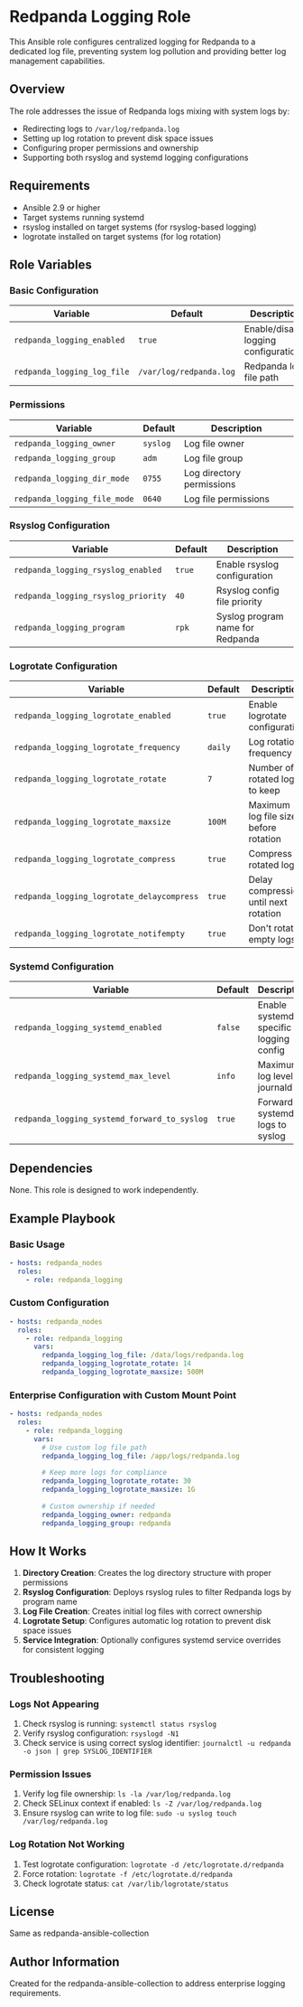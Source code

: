 # Redpanda Logging Role

This Ansible role configures centralized logging for Redpanda to a dedicated log file, preventing system log pollution and providing better log management capabilities.

## Overview

The role addresses the issue of Redpanda logs mixing with system logs by:
- Redirecting logs to `/var/log/redpanda.log`
- Setting up log rotation to prevent disk space issues
- Configuring proper permissions and ownership
- Supporting both rsyslog and systemd logging configurations

## Requirements

- Ansible 2.9 or higher
- Target systems running systemd
- rsyslog installed on target systems (for rsyslog-based logging)
- logrotate installed on target systems (for log rotation)

## Role Variables

### Basic Configuration

| Variable | Default | Description |
|----------|---------|-------------|
| `redpanda_logging_enabled` | `true` | Enable/disable logging configuration |
| `redpanda_logging_log_file` | `/var/log/redpanda.log` | Redpanda log file path |

### Permissions

| Variable | Default | Description |
|----------|---------|-------------|
| `redpanda_logging_owner` | `syslog` | Log file owner |
| `redpanda_logging_group` | `adm` | Log file group |
| `redpanda_logging_dir_mode` | `0755` | Log directory permissions |
| `redpanda_logging_file_mode` | `0640` | Log file permissions |

### Rsyslog Configuration

| Variable | Default | Description |
|----------|---------|-------------|
| `redpanda_logging_rsyslog_enabled` | `true` | Enable rsyslog configuration |
| `redpanda_logging_rsyslog_priority` | `40` | Rsyslog config file priority |
| `redpanda_logging_program` | `rpk` | Syslog program name for Redpanda |

### Logrotate Configuration

| Variable | Default | Description |
|----------|---------|-------------|
| `redpanda_logging_logrotate_enabled` | `true` | Enable logrotate configuration |
| `redpanda_logging_logrotate_frequency` | `daily` | Log rotation frequency |
| `redpanda_logging_logrotate_rotate` | `7` | Number of rotated logs to keep |
| `redpanda_logging_logrotate_maxsize` | `100M` | Maximum log file size before rotation |
| `redpanda_logging_logrotate_compress` | `true` | Compress rotated logs |
| `redpanda_logging_logrotate_delaycompress` | `true` | Delay compression until next rotation |
| `redpanda_logging_logrotate_notifempty` | `true` | Don't rotate empty logs |

### Systemd Configuration

| Variable | Default | Description |
|----------|---------|-------------|
| `redpanda_logging_systemd_enabled` | `false` | Enable systemd-specific logging config |
| `redpanda_logging_systemd_max_level` | `info` | Maximum log level for journald |
| `redpanda_logging_systemd_forward_to_syslog` | `true` | Forward systemd logs to syslog |

## Dependencies

None. This role is designed to work independently.

## Example Playbook

### Basic Usage

```yaml
- hosts: redpanda_nodes
  roles:
    - role: redpanda_logging
```

### Custom Configuration

```yaml
- hosts: redpanda_nodes
  roles:
    - role: redpanda_logging
      vars:
        redpanda_logging_log_file: /data/logs/redpanda.log
        redpanda_logging_logrotate_rotate: 14
        redpanda_logging_logrotate_maxsize: 500M
```

### Enterprise Configuration with Custom Mount Point

```yaml
- hosts: redpanda_nodes
  roles:
    - role: redpanda_logging
      vars:
        # Use custom log file path
        redpanda_logging_log_file: /app/logs/redpanda.log
        
        # Keep more logs for compliance
        redpanda_logging_logrotate_rotate: 30
        redpanda_logging_logrotate_maxsize: 1G
        
        # Custom ownership if needed
        redpanda_logging_owner: redpanda
        redpanda_logging_group: redpanda
```

## How It Works

1. **Directory Creation**: Creates the log directory structure with proper permissions
2. **Rsyslog Configuration**: Deploys rsyslog rules to filter Redpanda logs by program name
3. **Log File Creation**: Creates initial log files with correct ownership
4. **Logrotate Setup**: Configures automatic log rotation to prevent disk space issues
5. **Service Integration**: Optionally configures systemd service overrides for consistent logging

## Troubleshooting

### Logs Not Appearing

1. Check rsyslog is running: `systemctl status rsyslog`
2. Verify rsyslog configuration: `rsyslogd -N1`
3. Check service is using correct syslog identifier: `journalctl -u redpanda -o json | grep SYSLOG_IDENTIFIER`

### Permission Issues

1. Verify log file ownership: `ls -la /var/log/redpanda.log`
2. Check SELinux context if enabled: `ls -Z /var/log/redpanda.log`
3. Ensure rsyslog can write to log file: `sudo -u syslog touch /var/log/redpanda.log`

### Log Rotation Not Working

1. Test logrotate configuration: `logrotate -d /etc/logrotate.d/redpanda`
2. Force rotation: `logrotate -f /etc/logrotate.d/redpanda`
3. Check logrotate status: `cat /var/lib/logrotate/status`

## License

Same as redpanda-ansible-collection

## Author Information

Created for the redpanda-ansible-collection to address enterprise logging requirements.